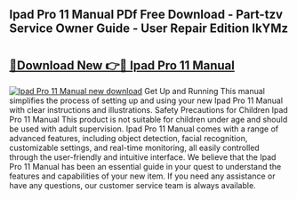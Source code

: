 ## Ipad Pro 11 Manual PDf Free Download - Part-tzv Service Owner Guide - User Repair Edition IkYMz

# <h2><a href="http://bc31143.oget.top/?id=Ipad+Pro+11+Manual">🔗Download New 👉🔴 Ipad Pro 11 Manual</a></h2>

[![Ipad Pro 11 Manual new download](https://i.imgur.com/5g1atiW.png)](http://bc31143.oget.top/?id=Ipad+Pro+11+Manual)
Get Up and Running This manual simplifies the process of setting up and using your new Ipad Pro 11 Manual with clear instructions and illustrations. Safety Precautions for Children Ipad Pro 11 Manual This product is not suitable for children under age and should be used with adult supervision. Ipad Pro 11 Manual comes with a range of advanced features, including object detection, facial recognition, customizable settings, and real-time monitoring, all easily controlled through the user-friendly and intuitive interface. We believe that the Ipad Pro 11 Manual has been an essential guide in your quest to understand the features and capabilities of your new item. If you need any assistance or have any questions, our customer service team is always available.
